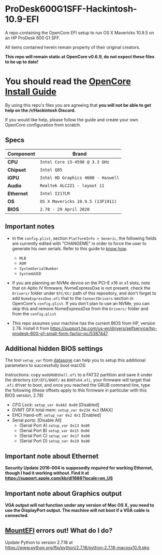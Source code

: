 # ProDesk600G1SFF-Hackintosh-10.9-EFI

A repo containing the OpenCore EFI setup to run OS X Mavericks 10.9.5 on an HP ProDesk 600 G1 SFF.

All items contained herein remain property of their original creators.

**This repo will remain static at OpenCore v0.6.9, do not expect these files to be up to date!**

# You should read the [OpenCore Install Guide](https://dortania.github.io/OpenCore-Install-Guide/)
By using this repo's files you are agreeing that **you will not be able to get help on the /r/Hackintosh Discord.**

If you would like help, please follow the guide and create your own OpenCore configuration from scratch.

## Specs

| Component      | Brand                                     |
|----------------|-------------------------------------------|
| **CPU**        | `Intel Core i5-4590 @ 3.3 GHz`            |
| **Chipset**    | `Intel Q85`                               |
| **iGPU**       | `Intel HD Graphics 4600 - Haswell`        |
| **Audio**      | `Realtek ALC221 - layout 11`              |
| **Ethernet**   | `Intel I217LM`                            |
| **OS**         | `OS X Mavericks 10.9.5 (13F1911)`           |
| **BIOS**       | `2.78 - 29 April 2020`                    |

## Important notes
- In the `config.plist`, section `PlatformInfo > Generic`, the following fields are currently edited with "CHANGEME" in order to force the user to generate his own serials. Refer to this guide to [know how](https://dortania.github.io/OpenCore-Install-Guide/config.plist/coffee-lake.html#platforminfo). 
  - `MLB`
  - `ROM`
  - `SystemSerialNumber` 
  - `SystemUUID`

- If you are planning an NVMe device on the PCI-E x16 or x1 slots, note that on Aptio IV firmware, NvmeExpressDxe is not present, check the `Drivers/` folder under `EFI/OC/` path of this repository, and don't forget to add `NvmeExpressDxe.efi` that to the `ConnectDrivers` section in OpenCore's `config.plist`. If you don't plan to use an NVMe, you can skip this and remove NvmeExpressDxe from the `Drivers/` folder and from the `config.plist`

- This repo assumes your machine has the current BIOS from HP, version 2.78. Install it from https://support.hp.com/us-en/drivers/selfservice/hp-prodesk-600-g1-small-form-factor-pc/5387447

## Additional hidden BIOS settings
The tool `setup_var` from [datasone](https://github.com/datasone/grub-mod-setup_var/releases/latest) can help you to setup this additional parameters to successfully boot macOS:

Instructions: copy `modGRUBShell.efi` to a FAT32 partition and save it under the directory `ESP/EFI/BOOT/` as `BOOTx64.efi`, your firmware will target that `.efi` driver to boot, and once you reached the GRUB command line, type the following (these offsets apply to this firmware in particular with this BIOS version, 2.78)

- CFG Lock: `setup_var 0x4A3 0x00` [Disabled]
- DVMT GFX total mem: `setup_var 0x234 0x3` [MAX]
- EHCI Hand-off: `setup_var 0x2 0x1` [Enabled]
- Serial ports: [Disable All]
  - (Serial Port A) `setup_var 0x13 0x00`
  - (Serial Port B) `setup_var 0x15 0x00`
  - (Serial Port C) `setup_var 0x17 0x00`
  - (Serial Port D) `setup_var 0x19 0x00`


## Important note about Ethernet
**Security Update 2016-004 is supposedly *required* for working Ethernet, though I had it working without. Find it at https://support.apple.com/kb/dl1886?locale=en_US**

## Important note about Graphics output
**VGA output will not function under any version of Mac OS X, you need to use the DisplayPort output. The machine will not boot if a VGA cable is connected.**

## [MountEFI](https://github.com/corpnewt/MountEFI) errors out! What do I do?
Update Python to version 2.7.18 at https://www.python.org/ftp/python/2.7.18/python-2.7.18-macosx10.9.pkg
